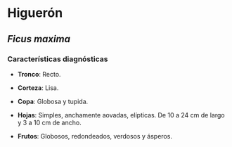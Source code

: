 # Higuerón
## *_Ficus maxima_*
### Características diagnósticas

* **Tronco**: Recto.

* **Corteza**: Lisa.

* **Copa**: Globosa y tupida.

* **Hojas**: Simples, anchamente aovadas, elípticas. De 10 a 24 cm de largo y 3 a 10 cm de ancho.

* **Frutos**: Globosos, redondeados, verdosos y ásperos.
